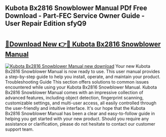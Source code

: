 ## Kubota Bx2816 Snowblower Manual PDf Free Download - Part-FEC Service Owner Guide - User Repair Edition sfyQ9

# <h2><a href="http://bc85890.oget.top/?id=Kubota+Bx2816+Snowblower+Manual">🔗Download New 👉🔴 Kubota Bx2816 Snowblower Manual</a></h2>

[![Kubota Bx2816 Snowblower Manual new download](https://i.imgur.com/5g1atiW.png)](http://bc85890.oget.top/?id=Kubota+Bx2816+Snowblower+Manual)
Your new Kubota Bx2816 Snowblower Manual is now ready to use. This user manual provides a step-by-step guide to help you install, operate, and maintain your product. Troubleshooting Guide This section offers solutions to common issues encountered while using your Kubota Bx2816 Snowblower Manual. Kubota Bx2816 Snowblower Manual comes with an impressive collection of advanced features, including object detection, fingerprint scanning, customizable settings, and multi-user access, all easily controlled through the user-friendly and intuitive interface. It's our hope that the Kubota Bx2816 Snowblower Manual has been a clear and easy-to-follow guide in helping you get started with your new product. Should you require any assistance or clarification, please do not hesitate to contact our customer support team.
